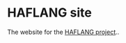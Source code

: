 # HAFLANG site

The website for the [HAFLANG project](https://gow.epsrc.ukri.org/NGBOViewGrant.aspx?GrantRef=EP/W009447/1)..
